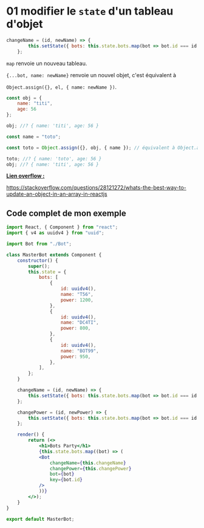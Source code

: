 # 01 modifier le `state` d'un tableau d'objet

```js
changeName = (id, newName) => {
        this.setState({ bots: this.state.bots.map(bot => bot.id === id ? {...bot, name: newName}: bot) });
    };
```

`map` renvoie un nouveau tableau.

`{...bot, name: newName}` renvoie un nouvel objet, c'est équivalent à 

`Object.assign({}, el, { name: newName })`.

```js
const obj = {
    name: "titi",
    age: 56
};

obj; //? { name: 'titi', age: 56 }

const name = "toto";

const toto = Object.assign({}, obj, { name }); // équivalent à Object.assign({}, obj, { name: "toto" })

toto; //? { name: 'toto', age: 56 }
obj; //? { name: 'titi', age: 56 }
```



**<u>Lien overflow :</u>**

https://stackoverflow.com/questions/28121272/whats-the-best-way-to-update-an-object-in-an-array-in-reactjs

## Code complet de mon exemple

```jsx
import React, { Component } from "react";
import { v4 as uuidv4 } from "uuid";

import Bot from "./Bot";

class MasterBot extends Component {
    constructor() {
        super();
        this.state = {
            bots: [
                {
                    id: uuidv4(),
                    name: "T56",
                    power: 1200,
                },
                {
                    id: uuidv4(),
                    name: "DC4TI",
                    power: 800,
                },
                {
                    id: uuidv4(),
                    name: "BOT99",
                    power: 950,
                },
            ],
        };
    }

    changeName = (id, newName) => {
        this.setState({ bots: this.state.bots.map(bot => bot.id === id ? {...bot, name: newName}: bot) });
    };

    changePower = (id, newPower) => {
        this.setState({ bots: this.state.bots.map(bot => bot.id === id ? {...bot, power: newPower} : bot) });
    };

    render() {
        return (<>
            <h1>Bots Party</h1>
            {this.state.bots.map((bot) => (
            <Bot
                changeName={this.changeName}
                changePower={this.changePower}
                bot={bot}
                key={bot.id}
            />
            ))}
        </>);
    }
}

export default MasterBot;
```

